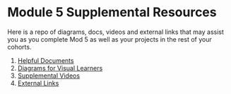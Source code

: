 # Module 5 Supplemental Resources

Here is a repo of diagrams, docs, videos and external links that may assist you
as you complete Mod 5 as well as your projects in the rest of your cohorts.

1. [Helpful Documents][documents]
2. [Diagrams for Visual Learners][diagrams]
3. [Supplemental Videos][videos]
4. [External Links][links]

[diagrams]: ./diagrams.md
[documents]: ./documents.md
[videos]: ./videos.md
[links]: ./links.md

